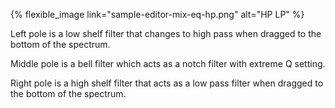 ---
---

{% flexible_image link="sample-editor-mix-eq-hp.png" alt="HP LP" %}

Left pole is a low shelf filter that changes to high pass when dragged to the bottom of the spectrum. 

Middle pole is a bell filter which acts as a notch filter with extreme Q setting. 

Right pole is a high shelf filter that acts as a low pass filter when dragged to the bottom of the spectrum.
